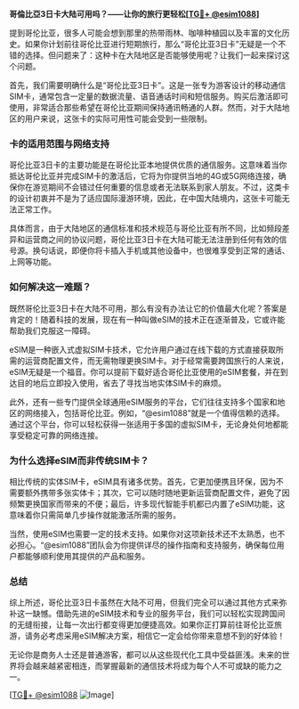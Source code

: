 **哥倫比亞3日卡大陆可用吗？——让你的旅行更轻松[[TG💪+ @esim1088](https://t.me/s/esim1088)]**

提到哥伦比亚，很多人可能会想到那里的热带雨林、咖啡种植园以及丰富的文化历史。如果你计划前往哥伦比亚进行短期旅行，那么“哥伦比亚3日卡”无疑是一个不错的选择。但问题来了：这种卡在大陆地区是否能够使用呢？让我们一起来探讨这个问题。

首先，我们需要明确什么是“哥伦比亚3日卡”。这是一张专为游客设计的移动通信SIM卡，通常包含一定量的数据流量、语音通话时间和短信服务。购买后激活即可使用，非常适合那些希望在哥伦比亚期间保持通讯畅通的人群。然而，对于大陆地区的用户来说，这张卡的实际可用性可能会受到一些限制。

### **卡的适用范围与网络支持**

哥伦比亚3日卡的主要功能是在哥伦比亚本地提供优质的通信服务。这意味着当你抵达哥伦比亚并完成SIM卡的激活后，它将为你提供当地的4G或5G网络连接，确保你在游览期间不会错过任何重要的信息或者无法联系到家人朋友。不过，这类卡的设计初衷并不是为了适应国际漫游环境，因此，在中国大陆境内，这张卡可能无法正常工作。

具体而言，由于大陆地区的通信标准和技术规范与哥伦比亚有所不同，比如频段差异和运营商之间的协议问题，哥伦比亚3日卡在大陆可能无法注册到任何有效的信号源。换句话说，即便你将卡插入手机或其他设备中，也很难享受到正常的通话、上网等功能。

### **如何解决这一难题？**

既然哥伦比亚3日卡在大陆不可用，那么有没有办法让它的价值最大化呢？答案是肯定的！随着科技的发展，现在有一种叫做eSIM的技术正在逐渐普及，它或许能帮助我们克服这一障碍。

eSIM是一种嵌入式虚拟SIM卡技术，它允许用户通过在线下载的方式直接获取所需的运营商配置文件，而无需物理更换SIM卡。对于经常需要跨国旅行的人来说，eSIM无疑是一个福音。你可以提前下载好适合哥伦比亚使用的eSIM套餐，并在到达目的地后立即投入使用，省去了寻找当地实体SIM卡的麻烦。

此外，还有一些专门提供全球通用eSIM服务的平台，它们往往支持多个国家和地区的网络接入，包括哥伦比亚。例如，“@esim1088”就是一个值得信赖的选择。通过这个平台，你可以轻松获得一张适用于多国的虚拟SIM卡，无论身处何地都能享受稳定可靠的网络连接。

### **为什么选择eSIM而非传统SIM卡？**

相比传统的实体SIM卡，eSIM具有诸多优势。首先，它更加便携且环保，因为不需要额外携带多张实体卡；其次，它可以随时随地更新运营商配置文件，避免了因频繁更换国家而带来的不便；最后，许多现代智能手机都已内置了eSIM功能，这意味着你只需简单几步操作就能激活所需的服务。

当然，使用eSIM也需要一定的技术支持。如果你对这项新技术还不太熟悉，也不必担心。“@esim1088”团队会为你提供详尽的操作指南和支持服务，确保每位用户都能够顺利使用其提供的产品和服务。

### **总结**

综上所述，哥伦比亚3日卡虽然在大陆不可用，但我们完全可以通过其他方式来弥补这一缺憾。借助先进的eSIM技术和专业的服务平台，我们可以轻松实现跨国间的无缝衔接，让每一次出行都变得更加便捷高效。如果你正打算前往哥伦比亚旅游，请务必考虑采用eSIM解决方案，相信它一定会给你带来意想不到的好体验！

无论你是商务人士还是普通游客，都可以从这些现代化工具中受益匪浅。未来的世界将会越来越紧密相连，而掌握最新的通信技术将成为每个人不可或缺的能力之一。

[[TG💪+ @esim1088](https://t.me/s/esim1088) ![Image](https://i.postimg.cc/4NQfJmqS/Snipaste-2025-05-13-00-14-12.png)]